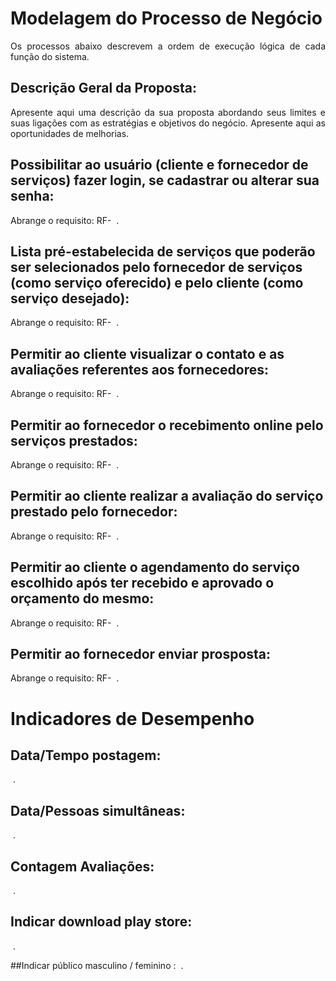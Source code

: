 # Modelagem do Processo de Negócio
<p align="justify">Os processos abaixo descrevem a ordem de execução lógica de cada função do sistema.</p> 

## Descrição Geral da Proposta:
<p align="justify">Apresente aqui uma descrição da sua proposta abordando seus limites e suas ligações com as estratégias e objetivos do negócio. Apresente aqui as oportunidades de melhorias. </p>

##  Possibilitar ao usuário (cliente e fornecedor de serviços) fazer login, se cadastrar ou alterar sua senha: 
Abrange o requisito: RF-
![]()
. </p>

## Lista pré-estabelecida de serviços que poderão ser selecionados pelo fornecedor de serviços (como serviço oferecido) e pelo cliente (como serviço desejado): 
Abrange o requisito: RF-
![]()
. </p>

##  Permitir ao cliente visualizar o contato e as avaliações referentes aos fornecedores: 
Abrange o requisito: RF-
![]()
. </p>

## Permitir ao fornecedor o recebimento online pelo serviços prestados: 
Abrange o requisito: RF-
![]()
. </p>

## Permitir ao cliente realizar a avaliação do serviço prestado pelo fornecedor: 
Abrange o requisito: RF-
![]()
. </p>

## Permitir ao cliente o agendamento do serviço escolhido após ter recebido e aprovado o orçamento do mesmo: 
Abrange o requisito: RF-
![]()
. </p>
## Permitir ao fornecedor enviar prosposta: 
Abrange o requisito: RF-
![]()
. </p>

# Indicadores de Desempenho

## Data/Tempo postagem: 
![]()
. </p>

## Data/Pessoas simultâneas: 
![]()
. </p>

## Contagem Avaliações: 
![]()
. </p>

## Indicar download play store: 
![]()
. </p>

##Indicar público masculino / feminino : 
![]()
. </p>
